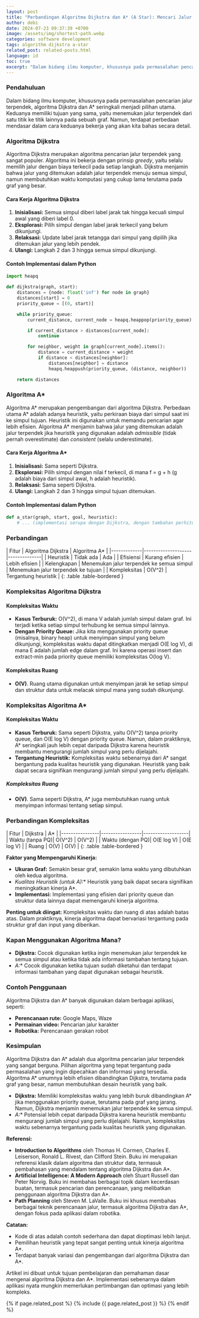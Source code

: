 ```yaml
---
layout: post
title: "Perbandingan Algoritma Dijkstra dan A* (A Star): Mencari Jalur Terpendek yang Optimal"
author: debi
date: 2024-07-23 09:37:39 +0700
image: /assets/img/shortest-path.webp
categories: software development
tags: algorithm dijkstra a-star
related_post: related-posts.html
language: id
toc: true
excerpt: "Dalam bidang ilmu komputer, khususnya pada permasalahan pencarian jalur terpendek, algoritma Dijkstra dan A* seringkali menjadi pilihan utama. Keduanya memiliki tujuan yang sama, yaitu menemukan jalur terpendek dari satu titik ke titik lainnya pada sebuah graf. Namun, terdapat perbedaan mendasar dalam cara keduanya bekerja yang akan kita bahas secara detail."
--- 
```

### Pendahuluan

Dalam bidang ilmu komputer, khususnya pada permasalahan pencarian jalur terpendek, algoritma Dijkstra dan A* seringkali menjadi pilihan utama. Keduanya memiliki tujuan yang sama, yaitu menemukan jalur terpendek dari satu titik ke titik lainnya pada sebuah graf. Namun, terdapat perbedaan mendasar dalam cara keduanya bekerja yang akan kita bahas secara detail.

### Algoritma Dijkstra

Algoritma Dijkstra merupakan algoritma pencarian jalur terpendek yang sangat populer. Algoritma ini bekerja dengan prinsip *greedy*, yaitu selalu memilih jalur dengan biaya terkecil pada setiap langkah. Dijkstra menjamin bahwa jalur yang ditemukan adalah jalur terpendek menuju semua simpul, namun membutuhkan waktu komputasi yang cukup lama terutama pada graf yang besar.

#### Cara Kerja Algoritma Dijkstra

1. **Inisialisasi:** Semua simpul diberi label jarak tak hingga kecuali simpul awal yang diberi label 0.
2. **Eksplorasi:** Pilih simpul dengan label jarak terkecil yang belum dikunjungi.
3. **Relaksasi:** Update label jarak tetangga dari simpul yang dipilih jika ditemukan jalur yang lebih pendek.
4. **Ulangi:** Langkah 2 dan 3 hingga semua simpul dikunjungi.

#### Contoh Implementasi dalam Python

```python
import heapq

def dijkstra(graph, start):
    distances = {node: float('inf') for node in graph}
    distances[start] = 0
    priority_queue = [(0, start)]

    while priority_queue:
        current_distance, current_node = heapq.heappop(priority_queue)

        if current_distance > distances[current_node]:
            continue

        for neighbor, weight in graph[current_node].items():
            distance = current_distance + weight
            if distance < distances[neighbor]:
                distances[neighbor] = distance
                heapq.heappush(priority_queue, (distance, neighbor))

    return distances
```

### Algoritma A*

Algoritma A* merupakan pengembangan dari algoritma Dijkstra. Perbedaan utama A* adalah adanya heuristik, yaitu perkiraan biaya dari simpul saat ini ke simpul tujuan. Heuristik ini digunakan untuk memandu pencarian agar lebih efisien. Algoritma A* menjamin bahwa jalur yang ditemukan adalah jalur terpendek jika heuristik yang digunakan adalah *admissible* (tidak pernah overestimate) dan *consistent* (selalu underestimate).

#### Cara Kerja Algoritma A*

1. **Inisialisasi:** Sama seperti Dijkstra.
2. **Eksplorasi:** Pilih simpul dengan nilai f terkecil, di mana f = g + h (g adalah biaya dari simpul awal, h adalah heuristik).
3. **Relaksasi:** Sama seperti Dijkstra.
4. **Ulangi:** Langkah 2 dan 3 hingga simpul tujuan ditemukan.

#### Contoh Implementasi dalam Python

```python
def a_star(graph, start, goal, heuristic):
    # ... (implementasi serupa dengan Dijkstra, dengan tambahan perhitungan f)
```

### Perbandingan
<div class="table-responsive" markdown="1">
| Fitur       | Algoritma Dijkstra | Algoritma A* |
|-------------|--------------------|--------------|
| Heuristik  | Tidak ada           | Ada           |
| Efisiensi   | Kurang efisien      | Lebih efisien  |
| Kelengkapan | Menemukan jalur terpendek ke semua simpul | Menemukan jalur terpendek ke tujuan |
| Kompleksitas | O(V^2)             | Tergantung heuristik |
{: .table .table-bordered }
</div>

### Kompleksitas Algoritma Dijkstra

#### Kompleksitas Waktu

* **Kasus Terburuk:** O(V^2), di mana V adalah jumlah simpul dalam graf. Ini terjadi ketika setiap simpul terhubung ke semua simpul lainnya.
* **Dengan Priority Queue:** Jika kita menggunakan priority queue (misalnya, binary heap) untuk menyimpan simpul yang belum dikunjungi, kompleksitas waktu dapat ditingkatkan menjadi O(E log V), di mana E adalah jumlah edge dalam graf. Ini karena operasi insert dan extract-min pada priority queue memiliki kompleksitas O(log V).

#### Kompleksitas Ruang

* **O(V)**. Ruang utama digunakan untuk menyimpan jarak ke setiap simpul dan struktur data untuk melacak simpul mana yang sudah dikunjungi.

### Kompleksitas Algoritma A*

#### Kompleksitas Waktu

* **Kasus Terburuk:** Sama seperti Dijkstra, yaitu O(V^2) tanpa priority queue, dan O(E log V) dengan priority queue. Namun, dalam praktiknya, A* seringkali jauh lebih cepat daripada Dijkstra karena heuristik membantu mengurangi jumlah simpul yang perlu dijelajahi.
* **Tergantung Heuristik:** Kompleksitas waktu sebenarnya dari A* sangat bergantung pada kualitas heuristik yang digunakan. Heuristik yang baik dapat secara signifikan mengurangi jumlah simpul yang perlu dijelajahi.

##### Kompleksitas Ruang

* **O(V)**. Sama seperti Dijkstra, A* juga membutuhkan ruang untuk menyimpan informasi tentang setiap simpul.

### Perbandingan Kompleksitas
<div class="table-responsive" markdown="1">
| Fitur          | Dijkstra        | A*                 |
|----------------|-----------------|-------------------|
| Waktu (tanpa PQ)| O(V^2)          | O(V^2)            |
| Waktu (dengan PQ)| O(E log V)      | O(E log V)        |
| Ruang          | O(V)           | O(V)            |
{: .table .table-bordered }
</div>

**Faktor yang Mempengaruhi Kinerja:**

* **Ukuran Graf:** Semakin besar graf, semakin lama waktu yang dibutuhkan oleh kedua algoritma.
* **Kualitas Heuristik (untuk A*):** Heuristik yang baik dapat secara signifikan meningkatkan kinerja A*.
* **Implementasi:** Implementasi yang efisien dari priority queue dan struktur data lainnya dapat memengaruhi kinerja algoritma.

**Penting untuk diingat:** Kompleksitas waktu dan ruang di atas adalah batas atas. Dalam praktiknya, kinerja algoritma dapat bervariasi tergantung pada struktur graf dan input yang diberikan.

### Kapan Menggunakan Algoritma Mana?

* **Dijkstra:** Cocok digunakan ketika ingin menemukan jalur terpendek ke semua simpul atau ketika tidak ada informasi tambahan tentang tujuan.
* **A*:** Cocok digunakan ketika tujuan sudah diketahui dan terdapat informasi tambahan yang dapat digunakan sebagai heuristik.

### Contoh Penggunaan

Algoritma Dijkstra dan A* banyak digunakan dalam berbagai aplikasi, seperti:

* **Perencanaan rute:** Google Maps, Waze
* **Permainan video:** Pencarian jalur karakter
* **Robotika:** Perencanaan gerakan robot

### Kesimpulan

Algoritma Dijkstra dan A* adalah dua algoritma pencarian jalur terpendek yang sangat berguna. Pilihan algoritma yang tepat tergantung pada permasalahan yang ingin dipecahkan dan informasi yang tersedia. Algoritma A* umumnya lebih efisien dibandingkan Dijkstra, terutama pada graf yang besar, namun membutuhkan desain heuristik yang baik.

* **Dijkstra:** Memiliki kompleksitas waktu yang lebih buruk dibandingkan A* jika menggunakan priority queue, terutama pada graf yang jarang. Namun, Dijkstra menjamin menemukan jalur terpendek ke semua simpul.
* **A*:** Potensial lebih cepat daripada Dijkstra karena heuristik membantu mengurangi jumlah simpul yang perlu dijelajahi. Namun, kompleksitas waktu sebenarnya tergantung pada kualitas heuristik yang digunakan.

**Referensi:**

* **Introduction to Algorithms** oleh Thomas H. Cormen, Charles E. Leiserson, Ronald L. Rivest, dan Clifford Stein. Buku ini merupakan referensi klasik dalam algoritma dan struktur data, termasuk pembahasan yang mendalam tentang algoritma Dijkstra dan A*.
* **Artificial Intelligence: A Modern Approach** oleh Stuart Russell dan Peter Norvig. Buku ini membahas berbagai topik dalam kecerdasan buatan, termasuk pencarian dan perencanaan, yang melibatkan penggunaan algoritma Dijkstra dan A*.
* **Path Planning** oleh Steven M. LaValle. Buku ini khusus membahas berbagai teknik perencanaan jalur, termasuk algoritma Dijkstra dan A*, dengan fokus pada aplikasi dalam robotika.

**Catatan:**

* Kode di atas adalah contoh sederhana dan dapat dioptimasi lebih lanjut.
* Pemilihan heuristik yang tepat sangat penting untuk kinerja algoritma A*.
* Terdapat banyak variasi dan pengembangan dari algoritma Dijkstra dan A*.

Artikel ini dibuat untuk tujuan pembelajaran dan pemahaman dasar mengenai algoritma Dijkstra dan A*. Implementasi sebenarnya dalam aplikasi nyata mungkin memerlukan pertimbangan dan optimasi yang lebih kompleks.

{% if page.related_post %}
  {% include {{ page.related_post }} %}
{% endif %}
